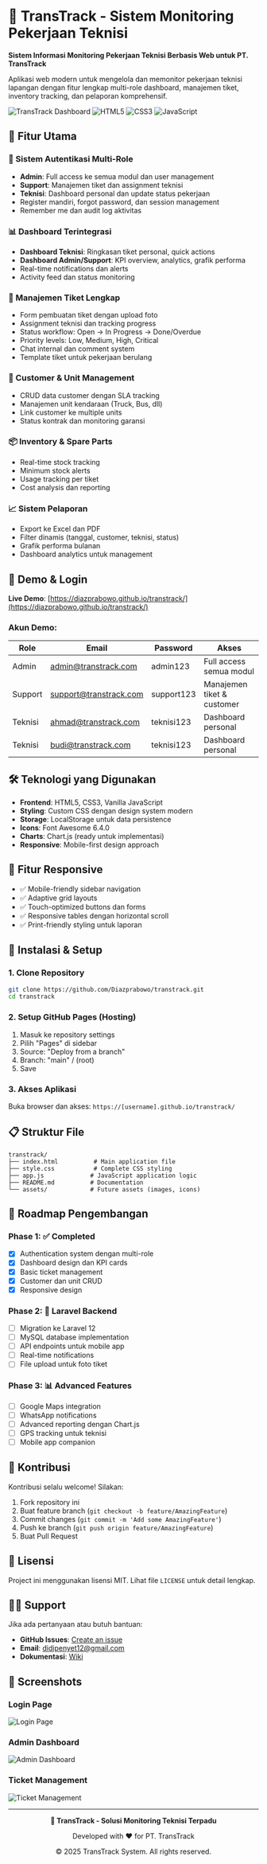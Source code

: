 # 🚛 TransTrack - Sistem Monitoring Pekerjaan Teknisi

**Sistem Informasi Monitoring Pekerjaan Teknisi Berbasis Web untuk PT. TransTrack**

Aplikasi web modern untuk mengelola dan memonitor pekerjaan teknisi lapangan dengan fitur lengkap multi-role dashboard, manajemen tiket, inventory tracking, dan pelaporan komprehensif.

![TransTrack Dashboard](https://img.shields.io/badge/Status-Production%20Ready-green)
![HTML5](https://img.shields.io/badge/HTML5-E34F26?style=flat&logo=html5&logoColor=white)
![CSS3](https://img.shields.io/badge/CSS3-1572B6?style=flat&logo=css3&logoColor=white)
![JavaScript](https://img.shields.io/badge/JavaScript-F7DF1E?style=flat&logo=javascript&logoColor=black)

## 🌟 Fitur Utama

### 🔐 Sistem Autentikasi Multi-Role
- **Admin**: Full access ke semua modul dan user management
- **Support**: Manajemen tiket dan assignment teknisi
- **Teknisi**: Dashboard personal dan update status pekerjaan
- Register mandiri, forgot password, dan session management
- Remember me dan audit log aktivitas

### 📊 Dashboard Terintegrasi
- **Dashboard Teknisi**: Ringkasan tiket personal, quick actions
- **Dashboard Admin/Support**: KPI overview, analytics, grafik performa
- Real-time notifications dan alerts
- Activity feed dan status monitoring

### 🎫 Manajemen Tiket Lengkap
- Form pembuatan tiket dengan upload foto
- Assignment teknisi dan tracking progress
- Status workflow: Open → In Progress → Done/Overdue
- Priority levels: Low, Medium, High, Critical
- Chat internal dan comment system
- Template tiket untuk pekerjaan berulang

### 👥 Customer & Unit Management
- CRUD data customer dengan SLA tracking
- Manajemen unit kendaraan (Truck, Bus, dll)
- Link customer ke multiple units
- Status kontrak dan monitoring garansi

### 📦 Inventory & Spare Parts
- Real-time stock tracking
- Minimum stock alerts
- Usage tracking per tiket
- Cost analysis dan reporting

### 📈 Sistem Pelaporan
- Export ke Excel dan PDF
- Filter dinamis (tanggal, customer, teknisi, status)
- Grafik performa bulanan
- Dashboard analytics untuk management

## 🚀 Demo & Login

**Live Demo**: [https://diazprabowo.github.io/transtrack/](https://diazprabowo.github.io/transtrack/)

### Akun Demo:

| Role | Email | Password | Akses |
|------|-------|----------|-------|
| Admin | admin@transtrack.com | admin123 | Full access semua modul |
| Support | support@transtrack.com | support123 | Manajemen tiket & customer |
| Teknisi | ahmad@transtrack.com | teknisi123 | Dashboard personal |
| Teknisi | budi@transtrack.com | teknisi123 | Dashboard personal |

## 🛠️ Teknologi yang Digunakan

- **Frontend**: HTML5, CSS3, Vanilla JavaScript
- **Styling**: Custom CSS dengan design system modern
- **Storage**: LocalStorage untuk data persistence
- **Icons**: Font Awesome 6.4.0
- **Charts**: Chart.js (ready untuk implementasi)
- **Responsive**: Mobile-first design approach

## 📱 Fitur Responsive

- ✅ Mobile-friendly sidebar navigation
- ✅ Adaptive grid layouts
- ✅ Touch-optimized buttons dan forms
- ✅ Responsive tables dengan horizontal scroll
- ✅ Print-friendly styling untuk laporan

## 🔧 Instalasi & Setup

### 1. Clone Repository
```bash
git clone https://github.com/Diazprabowo/transtrack.git
cd transtrack
```

### 2. Setup GitHub Pages (Hosting)
1. Masuk ke repository settings
2. Pilih "Pages" di sidebar
3. Source: "Deploy from a branch"
4. Branch: "main" / (root)
5. Save

### 3. Akses Aplikasi
Buka browser dan akses: `https://[username].github.io/transtrack/`

## 📋 Struktur File

```
transtrack/
├── index.html          # Main application file
├── style.css           # Complete CSS styling
├── app.js             # JavaScript application logic
├── README.md          # Documentation
└── assets/            # Future assets (images, icons)
```

## 🎯 Roadmap Pengembangan

### Phase 1: ✅ Completed
- [x] Authentication system dengan multi-role
- [x] Dashboard design dan KPI cards
- [x] Basic ticket management
- [x] Customer dan unit CRUD
- [x] Responsive design

### Phase 2: 🚧 Laravel Backend
- [ ] Migration ke Laravel 12
- [ ] MySQL database implementation
- [ ] API endpoints untuk mobile app
- [ ] Real-time notifications
- [ ] File upload untuk foto tiket

### Phase 3: 📊 Advanced Features
- [ ] Google Maps integration
- [ ] WhatsApp notifications
- [ ] Advanced reporting dengan Chart.js
- [ ] GPS tracking untuk teknisi
- [ ] Mobile app companion

## 🤝 Kontribusi

Kontribusi selalu welcome! Silakan:

1. Fork repository ini
2. Buat feature branch (`git checkout -b feature/AmazingFeature`)
3. Commit changes (`git commit -m 'Add some AmazingFeature'`)
4. Push ke branch (`git push origin feature/AmazingFeature`)
5. Buat Pull Request

## 📄 Lisensi

Project ini menggunakan lisensi MIT. Lihat file `LICENSE` untuk detail lengkap.

## 🙋‍♂️ Support

Jika ada pertanyaan atau butuh bantuan:

- **GitHub Issues**: [Create an issue](https://github.com/Diazprabowo/transtrack/issues)
- **Email**: didipenyet12@gmail.com
- **Dokumentasi**: [Wiki](https://github.com/Diazprabowo/transtrack/wiki)

## 📸 Screenshots

### Login Page
![Login Page](https://via.placeholder.com/800x400/2563eb/ffffff?text=TransTrack+Login+Page)

### Admin Dashboard
![Admin Dashboard](https://via.placeholder.com/800x400/059669/ffffff?text=Admin+Dashboard+with+KPI)

### Ticket Management
![Ticket Management](https://via.placeholder.com/800x400/dc2626/ffffff?text=Ticket+Management+System)

---

<div align="center">
  <p><strong>🚛 TransTrack - Solusi Monitoring Teknisi Terpadu</strong></p>
  <p>Developed with ❤️ for PT. TransTrack</p>
  <p>© 2025 TransTrack System. All rights reserved.</p>
</div>